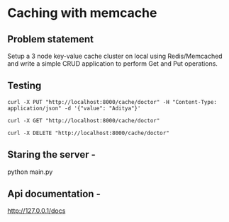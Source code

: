 # Caching with memcache

## Problem statement
Setup a 3 node key-value cache cluster on local using Redis/Memcached and write a simple CRUD application to perform Get and Put operations.


## Testing

`curl -X PUT "http://localhost:8000/cache/doctor" -H "Content-Type: application/json" -d '{"value": "Aditya"}'`

`curl -X GET "http://localhost:8000/cache/doctor"`

`curl -X DELETE "http://localhost:8000/cache/doctor"`

## Staring the server - 
python main.py

## Api documentation - 
http://127.0.0.1/docs
